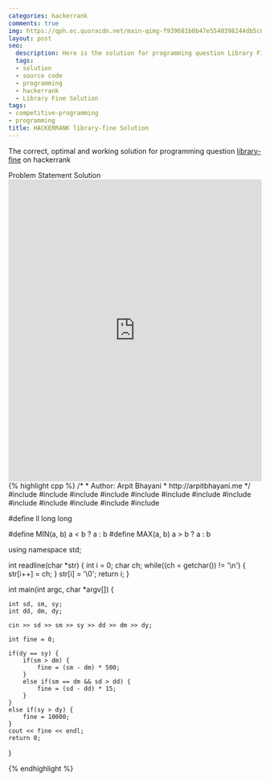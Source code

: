 ```yaml
---
categories: hackerrank
comments: true
img: https://qph.ec.quoracdn.net/main-qimg-f939681b0b47e5540398244db5c8966f?convert_to_webp=true
layout: post
seo:
  description: Here is the solution for programming question Library Fine on hackerrank
  tags:
  - solution
  - source code
  - programming
  - hackerrank
  - Library Fine Solution
tags:
- competitive-programming
- programming
title: HACKERRANK library-fine Solution
---
```

The correct, optimal and working solution for programming question [library-fine](https://www.hackerrank.com/challenges/library-fine) on hackerrank

<div class="ui secondary pointing large menu">
  <a class="grey item" data-tab="problem-statement">
    Problem Statement
  </a>
  <a class="active item grey" data-tab="solution">
    Solution
  </a>
</div>
<div class="ui bottom attached tab" data-tab="problem-statement">
    <iframe src="https://www.hackerrank.com/challenges/library-fine" width="100%" height="600px" style="overflow: scroll; border: none;"></iframe>
</div>
<div class="ui bottom attached active tab" data-tab="solution">
{% highlight cpp %}
/*
 *  Author: Arpit Bhayani
 *  http://arpitbhayani.me
 */
#include <cmath>
#include <cstdio>
#include <cstdlib>
#include <climits>
#include <deque>
#include <iostream>
#include <list>
#include <limits>
#include <map>
#include <queue>
#include <set>
#include <stack>
#include <vector>

#define ll long long

#define MIN(a, b) a < b ? a : b
#define MAX(a, b) a > b ? a : b

using namespace std;

int readline(char *str) {
    int i = 0;
    char ch;
    while((ch = getchar()) != '\n') {
        str[i++] = ch;
    }
    str[i] = '\0';
    return i;
}

int main(int argc, char *argv[]) {

    int sd, sm, sy;
    int dd, dm, dy;

    cin >> sd >> sm >> sy >> dd >> dm >> dy;

    int fine = 0;

    if(dy == sy) {
        if(sm > dm) {
            fine = (sm - dm) * 500;
        }
        else if(sm == dm && sd > dd) {
            fine = (sd - dd) * 15;
        }
    }
    else if(sy > dy) {
        fine = 10000;
    }
    cout << fine << endl;
    return 0;
}

{% endhighlight %}
</div>
